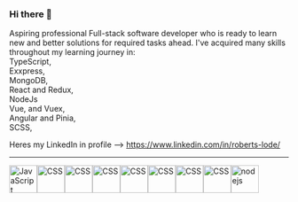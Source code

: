 ### Hi there 👋
Aspiring professional Full-stack software developer who is ready to learn new and better solutions for required tasks ahead. I've acquired many skills throughout my learning journey in:
<br/>
TypeScript,
<br/>
Exxpress,
<br/>
MongoDB,
<br/>
React and Redux,
<br/>
NodeJs
<br/>
Vue, and Vuex,
<br/>
Angular and Pinia,
<br/>
SCSS,
<br/>

Heres my LinkedIn in profile --> https://www.linkedin.com/in/roberts-lode/


---
<div style="display: flex">
<img src="https://cdn.worldvectorlogo.com/logos/html-1.svg" alt="JavaScript" width="50" height="50"/> 
<img src="https://cdn.worldvectorlogo.com/logos/css-3.svg" alt="CSS" width="50" height="50"/>
<img src="https://cdn.worldvectorlogo.com/logos/typescript.svg" alt="CSS" width="50" height="50"/>
<img src="https://cdn.worldvectorlogo.com/logos/react-2.svg" alt="CSS" width="50" height="50"/>
<img src="https://cdn.worldvectorlogo.com/logos/redux.svg" alt="CSS" width="50" height="50"/>
<img src="https://cdn.worldvectorlogo.com/logos/vue-9.svg" alt="CSS" width="50" height="50"/>
<img src="https://cdn.worldvectorlogo.com/logos/angular-icon-1.svg" alt="CSS" width="50" height="50"/>
<img src="https://pinia.vuejs.org/logo.svg" alt="CSS" width="50" height="50"/>
  <img src="https://cdn.worldvectorlogo.com/logos/nodejs-1.svg" alt="nodejs" width="50" height="50">
</div>
